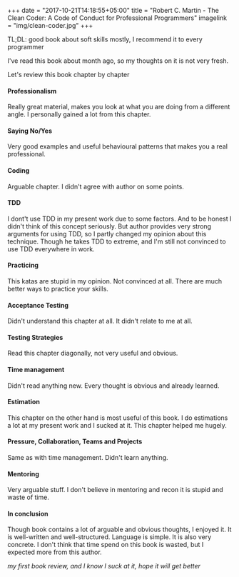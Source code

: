 +++
date = "2017-10-21T14:18:55+05:00"
title = "Robert C. Martin - The Clean Coder: A Code of Conduct for Professional Programmers"
imagelink = "img/clean-coder.jpg"
+++

TL;DL: good book about soft skills mostly, I recommend it to every programmer

<!--more-->
 
I've read this book about month ago, so my thoughts on it is not very fresh. 

Let's review this book chapter by chapter

#### Professionalism 

Really great material, makes you look at what you are doing from a different angle. I personally gained a lot from this chapter.

#### Saying No/Yes

Very good examples and useful behavioural patterns that makes you a real professional.

#### Coding

Arguable chapter. I didn't agree with author on some points.

#### TDD 

I dont't use TDD in my present work due to some factors. And to be honest I didn't think of this concept seriously. But author provides very strong arguments for using TDD, so I partly changed my opinion about this technique. Though he takes TDD to extreme, and I'm still not convinced to use TDD everywhere in work.

#### Practicing

This katas are stupid in my opinion. Not convinced at all. There are much better ways to practice your skills.

#### Acceptance Testing

Didn't understand this chapter at all. It didn't relate to me at all.

#### Testing Strategies

Read this chapter diagonally, not very useful and obvious.

#### Time management

Didn't read anything new. Every thought is obvious and already learned.

#### Estimation

This chapter on the other hand is most useful of this book. I do estimations a lot at my present work and I sucked at it. This chapter helped me hugely.

#### Pressure, Collaboration, Teams and Projects

Same as with time management. Didn't learn anything.

#### Mentoring

Very arguable stuff. I don't believe in mentoring and recon it is stupid and waste of time.
 
 
#### In conclusion

Though book contains a lot of arguable and obvious thoughts, I enjoyed it. It is well-written and well-structured. Language is simple. It is also very concrete. I don't think that time spend on this book is wasted, but I expected more from this author.

_my first book review, and I know I suck at it, hope it will get better_